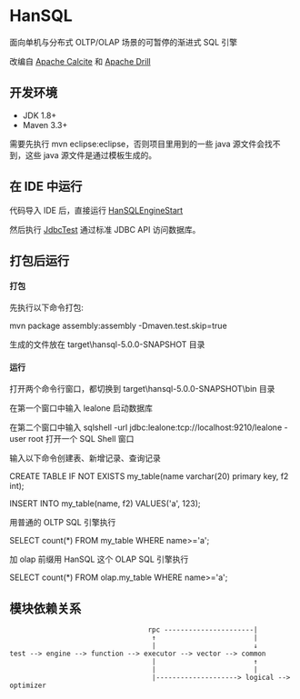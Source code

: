 # HanSQL

面向单机与分布式 OLTP/OLAP 场景的可暂停的渐进式 SQL 引擎

改编自 [Apache Calcite](https://calcite.apache.org/) 和 [Apache Drill](http://drill.apache.org/)



## 开发环境

* JDK 1.8+
* Maven 3.3+


需要先执行 mvn eclipse:eclipse，否则项目里用到的一些 java 源文件会找不到，这些 java 源文件是通过模板生成的。



## 在 IDE 中运行

代码导入 IDE 后，直接运行 [HanSQLEngineStart](https://github.com/lealone/HanSQL/blob/main/hansql-test/src/test/java/org/lealone/hansql/test/start/HanSQLEngineStart.java) 

然后执行 [JdbcTest](https://github.com/lealone/HanSQL/blob/main/hansql-test/src/test/java/org/lealone/hansql/test/jdbc/JdbcTest.java) 通过标准 JDBC API 访问数据库。



## 打包后运行

#### 打包

先执行以下命令打包:

mvn package assembly:assembly -Dmaven.test.skip=true

生成的文件放在 target\hansql-5.0.0-SNAPSHOT 目录


#### 运行

打开两个命令行窗口，都切换到 target\hansql-5.0.0-SNAPSHOT\bin 目录

在第一个窗口中输入 lealone 启动数据库

在第二个窗口中输入 sqlshell -url jdbc:lealone:tcp://localhost:9210/lealone -user root 打开一个 SQL Shell 窗口

输入以下命令创建表、新增记录、查询记录

CREATE TABLE IF NOT EXISTS my_table(name varchar(20) primary key, f2 int);

INSERT INTO my_table(name, f2) VALUES('a', 123);

用普通的 OLTP SQL 引擎执行

SELECT count(*) FROM my_table WHERE name>='a';

加 olap 前缀用 HanSQL 这个 OLAP SQL 引擎执行

SELECT count(*) FROM olap.my_table WHERE name>='a';





## 模块依赖关系

```
                                  rpc ----------------------|
                                   ↑                        |
                                   |                        ↓
test --> engine --> function --> executor --> vector --> common
                                   |                        ↑
                                   |                        |
                                   |--------------------> logical --> optimizer
```